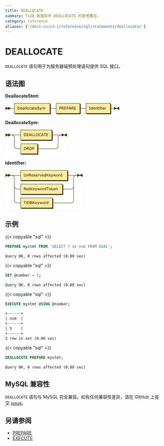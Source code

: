 ```yaml
---
title: DEALLOCATE
summary: TiDB 数据库中 DEALLOCATE 的使用概况。
category: reference
aliases: ['/docs-cn/v3.1/reference/sql/statements/deallocate/']
---
```


# DEALLOCATE

`DEALLOCATE` 语句用于为服务器端预处理语句提供 SQL 接口。

## 语法图

**DeallocateStmt:**

![DeallocateStmt](/media/sqlgram/DeallocateStmt.png)

**DeallocateSym:**

![DeallocateSym](/media/sqlgram/DeallocateSym.png)

**Identifier:**

![Identifier](/media/sqlgram/Identifier.png)

## 示例

{{< copyable "sql" >}}

```sql
PREPARE mystmt FROM 'SELECT ? as num FROM DUAL';
```

```
Query OK, 0 rows affected (0.00 sec)
```

{{< copyable "sql" >}}

```sql
SET @number = 5;
```

```
Query OK, 0 rows affected (0.00 sec)
```

{{< copyable "sql" >}}

```sql
EXECUTE mystmt USING @number;
```

```
+------+
| num  |
+------+
| 5    |
+------+
1 row in set (0.00 sec)
```

{{< copyable "sql" >}}

```sql
DEALLOCATE PREPARE mystmt;
```

```
Query OK, 0 rows affected (0.00 sec)
```

## MySQL 兼容性

`DEALLOCATE` 语句与 MySQL 完全兼容。如有任何兼容性差异，请在 GitHub 上提交 [issue](/report-issue.md)。

## 另请参阅

* [PREPARE](/sql-statements/sql-statement-prepare.md)
* [EXECUTE](/sql-statements/sql-statement-execute.md)
